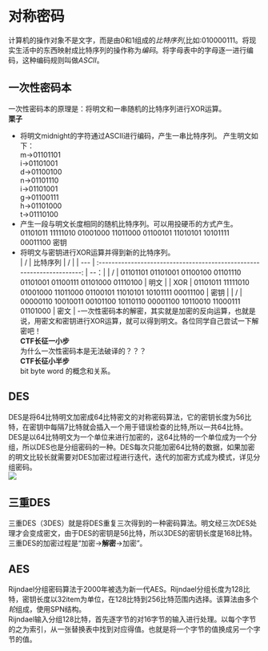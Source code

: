# 对称密码
计算机的操作对象不是文字，而是由0和1组成的*比特序列*,比如:010000111。将现实生活中的东西映射成比特序列的操作称为*编码*。将字母表中的字母逐一进行编码，这种编码规则叫做*ASCII*。<br>
## 一次性密码本
一次性密码本的原理是：将明文和一串随机的比特序列进行XOR运算。<br>
**栗子**
- 将明文midnight的字符通过ASCII进行编码，产生一串比特序列。
产生明文如下：<br>
m->01101101<br>
i->01101001<br>
d->01100100<br>
n->01101110<br>
i->01101001<br>
g->01100111<br>
h->01101000<br>
t->01110100<br>
- 产生一段与明文长度相同的随机比特序列。可以用投硬币的方式产生。<br>
01101011 11111010 01001000 11011000 01100101 11010101 10101111 00011100 密钥<br>
- 将明文与密钥进行XOR运算并得到新的比特序列。<br>
| /   | 比特序列                                                                 |  /  |
| --- | :---------------------------------------------------------------------: | --：|
| /   | 01101101 01101001 01100100 01101110 01101001 01100111 01101000 01110100 | 明文 |
| XOR | 01101011 11111010 01001000 11011000 01100101 11010101 10101111 00011100 | 密钥 |
| /   | 00000110 10010011 00101100 10110110 00001100 10110010 11000111 01101000 | 密文 |
 -一次性密码本的解密，其实就是加密的反向运算，也就是说，用密文和密钥进行XOR运算，就可以得到明文。各位同学自己尝试一下解密吧！<br>
 **CTF长征一小步**<br>
 为什么一次性密码本是无法破译的？？？<br>
 **CTF长征小半步**<br>
 bit byte word 的概念和关系。<br>
## DES
DES是将64比特明文加密成64比特密文的对称密码算法，它的密钥长度为56比特，在密钥中每隔7比特就会插入一个用于错误检查的比特,所以一共64比特。<br>
DES是以64比特明文为一个单位来进行加密的，这64比特的一个单位成为一个分组，所以DES也是分组密码的一种。DES每次只能加密64比特的数据，如果加密的明文比较长就需要对DES加密过程进行迭代，迭代的加密方式成为模式，详见分组密码。<br>
![](img_url)
## 三重DES
三重DES（3DES）就是将DES重复三次得到的一种密码算法。明文经三次DES处理才会变成密文，由于DES的密钥是56比特，所以3DES的密钥长度是168比特。三重DES的加密过程是“加密->**解密**->加密”。<br>
## AES
Rijndael分组密码算法于2000年被选为新一代AES。Rijndael分组长度为128比特，密钥长度以32item为单位，在128比特到256比特范围内选择。该算法由多个*轮*组成，使用SPN结构。<br>
Rijndael输入分组128比特，首先逐字节的对16字节的输入进行处理。以每个字节的之为索引，从一张替换表中找到对应得值。也就是将一个字节的值换成另一个字节的值。<br>


